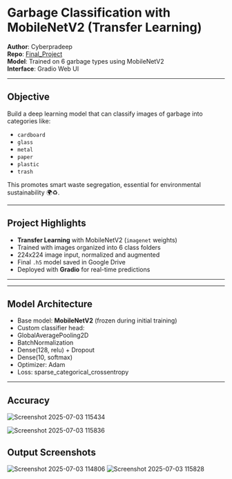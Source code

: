 # Garbage Classification with MobileNetV2 (Transfer Learning)

**Author**: Cyberpradeep  
**Repo**: [Final_Project](https://github.com/Cyberpradeep/Final_Project)  
**Model**: Trained on 6 garbage types using MobileNetV2  
**Interface**: Gradio Web UI

---

## Objective

Build a deep learning model that can classify images of garbage into categories like:
- `cardboard`
- `glass`
- `metal`
- `paper`
- `plastic`
- `trash`

This promotes smart waste segregation, essential for environmental sustainability 🌍♻️.

---

## Project Highlights

-  **Transfer Learning** with MobileNetV2 (`imagenet` weights)
- Trained with images organized into 6 class folders
- 224x224 image input, normalized and augmented
- Final `.h5` model saved in Google Drive
- Deployed with **Gradio** for real-time predictions

---

---

## Model Architecture

-  Base model: **MobileNetV2** (frozen during initial training)
-  Custom classifier head:
  - GlobalAveragePooling2D  
  - BatchNormalization  
  - Dense(128, relu) + Dropout  
  - Dense(10, softmax)
-  Optimizer: Adam
-  Loss: sparse_categorical_crossentropy

---


## Accuracy

![Screenshot 2025-07-03 115434](https://github.com/user-attachments/assets/9d00aff0-b092-4ff2-a8ed-b7e3b3979f2e)

![Screenshot 2025-07-03 115836](https://github.com/user-attachments/assets/a35cd832-4a9f-4f94-bd98-df01f441ec5d)


## Output Screenshots

![Screenshot 2025-07-03 114806](https://github.com/user-attachments/assets/7ab2ee52-0b17-4f27-a305-b67c65648a38)
![Screenshot 2025-07-03 115828](https://github.com/user-attachments/assets/726f737a-4cd3-4672-b0ed-567a89db6fa5)

